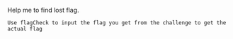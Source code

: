 Help me to find lost flag.

`Use flagCheck to input the flag you get from the challenge to get the actual flag`